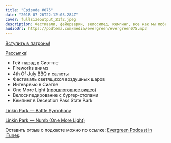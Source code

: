 ```yaml
---
title: "Episode #075"
date: "2018-07-26T22:12:03.284Z"
cover: fullsizeoutput_21f2.jpeg
description: Фестивали, фейерверки, велосипед, кемпинг, все как мы любим.
audioUrl: https://podtema.com/media/evergreen/evergreen075.mp3
---
```


[Вступить в патроны!](https://patreon.com/podtema)

[Рассылка](https://letter.rosnovsky.us)!

- Гей-парад в Сиэттле
- Fireworks анимэ
- 4th Of July BBQ и салюты
- Фестиваль светящихся воздушных шаров
- Интеврвью в Сиэтле
- One More Light ([прошлогоднее видео](https://www.youtube.com/watch?v=jxDXIkDPQCw))
- Велосипедирование с бургер-стопами
- Кемпинг в Deception Pass State Park

[Linkin Park — Battle Symphony](https://www.youtube.com/watch?v=D7ab595h0AU)

[Linkin Park — Numb (One More Light)](https://www.youtube.com/watch?v=SIIJewJL58o)

Оставить отзыв о подкасте можно по ссылке: [Evergreen Podcast in iTunes](https://itunes.apple.com/us/podcast/evergreen-podcast/id974995471?mt=2).
